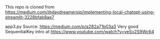 This repo is cloned from 
https://medium.com/@daydreamersjp/implementing-local-chatgpt-using-streamlit-3228bfab8ae7


app3.py
Source: https://medium.com/p/a282a71b03a3
Very good SequentialKey intro at https://www.youtube.com/watch?v=yeSv2S9Wc64
